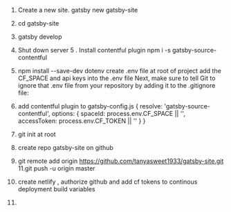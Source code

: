 1. Create a new site. gatsby new gatsby-site
2. cd gatsby-site
3. gatsby develop
4. Shut down server
5 . Install contentful plugin npm i -s gatsby-source-contentful
6. npm install --save-dev dotenv
create .env file at root of project 
add the CF_SPACE and api keys into the .env file
Next, make sure to tell Git to ignore that .env file from your repository by adding it to the .gitignore file:
7. add contentful plugin to gatsby-config.js
    {
      resolve: 'gatsby-source-contentful',
      options: {
        spaceId: process.env.CF_SPACE || '',
        accessToken: process.env.CF_TOKEN || ''
      }
    }

8. git init at root
9. create repo gatsby-site on github 
10. git remote add origin https://github.com/tanyasweet1933/gatsby-site.git
11.git push -u origin master
12. create netlify , authorize github and add cf tokens to continous deployment build variables
13.